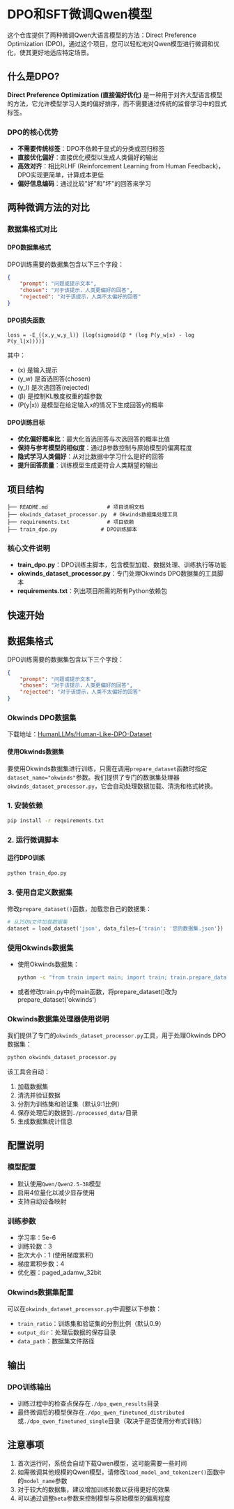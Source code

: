 # DPO和SFT微调Qwen模型
这个仓库提供了两种微调Qwen大语言模型的方法：Direct Preference Optimization (DPO)。通过这个项目，您可以轻松地对Qwen模型进行微调和优化，使其更好地适应特定场景。


## 什么是DPO?

**Direct Preference Optimization (直接偏好优化)** 是一种用于对齐大型语言模型的方法，它允许模型学习人类的偏好排序，而不需要通过传统的监督学习中的显式标签。

### DPO的核心优势
- **不需要传统标签**：DPO不依赖于显式的分类或回归标签
- **直接优化偏好**：直接优化模型以生成人类偏好的输出
- **高效对齐**：相比RLHF (Reinforcement Learning from Human Feedback)，DPO实现更简单，计算成本更低
- **偏好信息编码**：通过比较"好"和"坏"的回答来学习


## 两种微调方法的对比

### 数据集格式对比

#### DPO数据集格式
DPO训练需要的数据集包含以下三个字段：
```json
{
    "prompt": "问题或提示文本",
    "chosen": "对于该提示，人类更偏好的回答",
    "rejected": "对于该提示，人类不太偏好的回答"
}
```


#### DPO损失函数
```
loss = -E_{(x,y_w,y_l)} [log(sigmoid(β * (log P(y_w|x) - log P(y_l|x))))]
```
其中：
- \(x\) 是输入提示
- \(y_w\) 是首选回答(chosen)
- \(y_l\) 是次选回答(rejected)
- \(β\) 是控制KL散度权重的超参数
- \(P(y|x)\) 是模型在给定输入x的情况下生成回答y的概率



#### DPO训练目标
- **优化偏好概率比**：最大化首选回答与次选回答的概率比值
- **保持与参考模型的相似度**：通过β参数控制与原始模型的偏离程度
- **隐式学习人类偏好**：从对比数据中学习什么是好的回答
- **提升回答质量**：训练模型生成更符合人类期望的输出


## 项目结构

```
├── README.md                   # 项目说明文档
├── okwinds_dataset_processor.py  # Okwinds数据集处理工具
├── requirements.txt            # 项目依赖
├── train_dpo.py              # DPO训练脚本
```

### 核心文件说明

- **train_dpo.py**：DPO训练主脚本，包含模型加载、数据处理、训练执行等功能
- **okwinds_dataset_processor.py**：专门处理Okwinds DPO数据集的工具脚本
- **requirements.txt**：列出项目所需的所有Python依赖包


## 快速开始

## 数据集格式

DPO训练需要的数据集包含以下三个字段：

```json
{
    "prompt": "问题或提示文本",
    "chosen": "对于该提示，人类更偏好的回答",
    "rejected": "对于该提示，人类不太偏好的回答"
}
```

### Okwinds DPO数据集
下载地址：[HumanLLMs/Human-Like-DPO-Dataset](https://huggingface.co/datasets/HumanLLMs/Human-Like-DPO-Dataset)

#### 使用Okwinds数据集

要使用Okwinds数据集进行训练，只需在调用`prepare_dataset`函数时指定`dataset_name="okwinds"`参数。我们提供了专门的数据集处理器`okwinds_dataset_processor.py`，它会自动处理数据加载、清洗和格式转换。



### 1. 安装依赖

```bash
pip install -r requirements.txt
```

### 2. 运行微调脚本

#### 运行DPO训练
```bash
python train_dpo.py
```

### 3. 使用自定义数据集

修改`prepare_dataset()`函数，加载您自己的数据集：

```python
# 从JSON文件加载数据集
dataset = load_dataset('json', data_files={'train': '您的数据集.json'})
```

### 使用Okwinds数据集

- 使用Okwinds数据集：
  ```bash
  python -c "from train import main; import train; train.prepare_dataset = lambda: train.prepare_dataset('okwinds'); main()"
  ```
- 或者修改train.py中的main函数，将prepare_dataset()改为prepare_dataset('okwinds')

### Okwinds数据集处理器使用说明

我们提供了专门的`okwinds_dataset_processor.py`工具，用于处理Okwinds DPO数据集：

```bash
python okwinds_dataset_processor.py
```

该工具会自动：
1. 加载数据集
2. 清洗并验证数据
3. 分割为训练集和验证集（默认9:1比例）
4. 保存处理后的数据到`./processed_data/`目录
5. 生成数据集统计信息

## 配置说明

### 模型配置
- 默认使用`Qwen/Qwen2.5-3B`模型
- 启用4位量化以减少显存使用
- 支持自动设备映射

### 训练参数
- 学习率：5e-6
- 训练轮数：3
- 批次大小：1 (使用梯度累积)
- 梯度累积步数：4
- 优化器：paged_adamw_32bit

### Okwinds数据集配置
可以在`okwinds_dataset_processor.py`中调整以下参数：
- `train_ratio`：训练集和验证集的分割比例（默认0.9）
- `output_dir`：处理后数据的保存目录
- `data_path`：数据集文件路径


## 输出

### DPO训练输出
- 训练过程中的检查点保存在`./dpo_qwen_results`目录
- 最终微调后的模型保存在`./dpo_qwen_finetuned_distributed`或`./dpo_qwen_finetuned_single`目录（取决于是否使用分布式训练）


## 注意事项

1. 首次运行时，系统会自动下载Qwen模型，这可能需要一些时间
2. 如需微调其他规模的Qwen模型，请修改`load_model_and_tokenizer()`函数中的`model_name`参数
3. 对于较大的数据集，建议增加训练轮数以获得更好的效果
4. 可以通过调整`beta`参数来控制模型与原始模型的偏离程度


